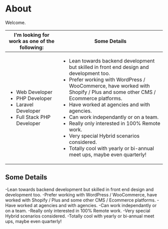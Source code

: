 # About

Welcome.


| I'm looking for work as one of the following: | Some Details |
| ----------- | ----------- |
| <ul><li>Web Developer</li><li>PHP Developer</li><li>Laravel Developer</li><li>Full Stack PHP Developer</li></ul> | <ul><li>Lean towards backend development but skilled in front end design and development too.</li><li>Prefer working with WordPress / WooCommerce, have worked with Shopify / Plus and some other CMS / Ecommerce platforms.</li><li>Have worked at agencies and with agencies.</li><li>Can work independantly or on a team.</li><li>Really only interested in 100% Remote work.</li><li>Very special Hybrid scenarios considered.</li><li>Totally cool with yearly or bi-annual meet ups, maybe even quarterly!</li></ul> |

## Some Details

-Lean towards backend development but skilled in front end design and development too.
-Prefer working with WordPress / WooCommerce, have worked with Shopify / Plus and some other CMS / Ecommerce platforms.
-Have worked at agencies and with agencies.
-Can work independantly or on a team.
-Really only interested in 100% Remote work.
-Very special Hybrid scenarios considered.
-Totally cool with yearly or bi-annual meet ups, maybe even quarterly!